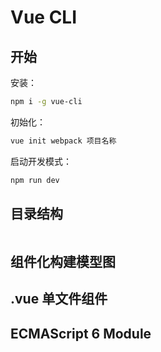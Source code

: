 # Vue CLI

## 开始

安装：

```bash
npm i -g vue-cli
```

初始化：

```bash
vue init webpack 项目名称
```

启动开发模式：

```bash
npm run dev
```

## 目录结构

```
```

## 组件化构建模型图

## .vue 单文件组件

## ECMAScript 6 Module

